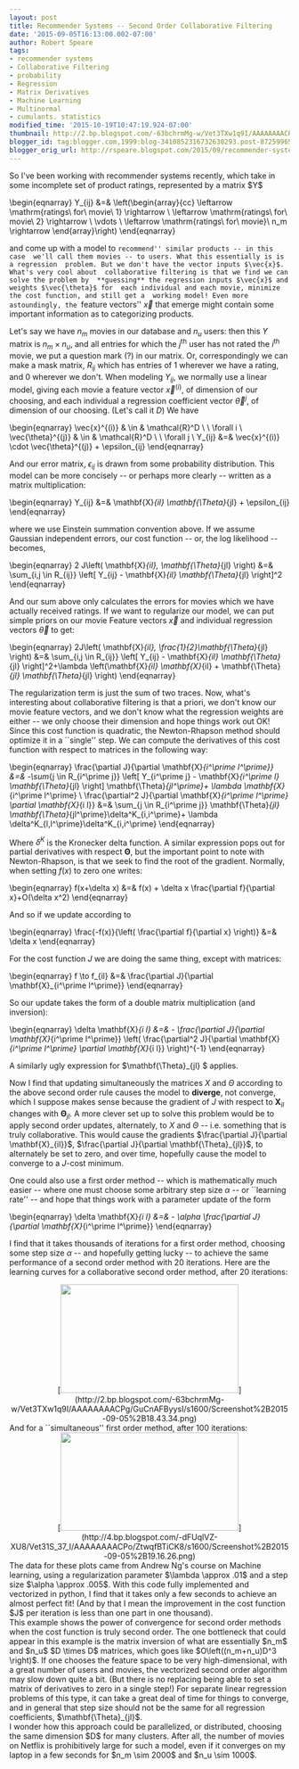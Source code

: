 ```yaml
---
layout: post
title: Recommender Systems -- Second Order Collaborative Filtering
date: '2015-09-05T16:13:00.002-07:00'
author: Robert Speare
tags:
- recommender systems
- Collaborative Filtering
- probability
- Regression
- Matrix Derivatives
- Machine Learning
- Multinormal
- cumulants. statistics
modified_time: '2015-10-19T10:47:19.924-07:00'
thumbnail: http://2.bp.blogspot.com/-63bchrmMg-w/Vet3TXw1q9I/AAAAAAAACPg/GuCnAFByysI/s72-c/Screenshot%2B2015-09-05%2B18.43.34.png
blogger_id: tag:blogger.com,1999:blog-3410852316732630293.post-8725996511709387825
blogger_orig_url: http://rspeare.blogspot.com/2015/09/recommender-systems-second-order.html
---
```


<div dir="ltr" style="text-align: left;" trbidi="on">So I've been working with 
recommender systems recently, which take in some incomplete set of product 
ratings, represented by a matrix $Y$ 

\begin{eqnarray} 
Y_{ij} &amp;=&amp; \left(\begin{array}{cc} 
\leftarrow \mathrm{ratings\ for\ movie\ 1} \rightarrow \\ 
\leftarrow \mathrm{ratings\ for\ movie\ 2} \rightarrow \\ 
\vdots \\ 
\leftarrow \mathrm{ratings\ for\ movie}\ n_m \rightarrow \end{array}\right) 
\end{eqnarray} 

and come up with a model to ``recommend'' similar products -- in this case 
we'll call them movies -- to users. What this essentially is is a regression 
problem. But we don't have the vector inputs $\vec{x}$. What's very cool about 
collaborative filtering is that we find we can solve the problem by 
**guessing** the regression inputs $\vec{x}$ and weights $\vec{\theta}$ for 
each individual and each movie, minimize the cost function, and still get a 
working model! Even more astoundingly, the ``feature vectors'' $\vec{x}$ that 
emerge might contain some important information as to categorizing products. 

Let's say we have $n_m$ movies in our database and $n_u$ users: then this $Y$ 
matrix is $n_m \times n_u$, and all entries for which the $j^\mathrm{th}$ user 
has not rated the $i^{\mathrm{th}}$ movie, we put a question mark (?) in our 
matrix. Or, correspondingly we can make a mask matrix, $R_{ij}$ which has 
entries of 1 wherever we have a rating, and 0 wherever we don't. When modeling 
 $Y_{ij}$, we normally use a linear model, giving each movie a feature vector 
$\vec{x}^{(i)}$, of dimension of our choosing, and each individual a 
regression coefficient vector $\vec{\theta}^{j}$, of dimension of our 
choosing. (Let's call it $D$) We have 

\begin{eqnarray} 
\vec{x}^{(i)} &amp; \in &amp; \mathcal{R}^D \ \ \forall i \\ 
\vec{\theta}^{(j)} &amp; \in &amp; \mathcal{R}^D \ \ \forall j \\ 
Y_{ij} &amp;=&amp; \vec{x}^{(i)}  \cdot \vec{\theta}^{(j)} + \epsilon_{ij} 
\end{eqnarray} 


And our error matrix, $\epsilon_{ij}$ is drawn from some probability 
distribution. This model can be more concisely -- or perhaps more clearly -- 
written as a matrix multiplication: 

\begin{eqnarray} 
Y_{ij} &amp;=&amp; \mathbf{X}_{il}  \mathbf{\Theta}_{jl} + \epsilon_{ij} 
\end{eqnarray} 

where we use Einstein summation convention above. If we assume Gaussian 
independent errors, our cost function -- or, the log likelihood -- becomes, 

\begin{eqnarray} 
2 J\left( \mathbf{X}_{il},  \mathbf{\Theta}_{jl} \right) &amp;=&amp; \sum_{i,j 
\in R_{ij}} \left[ Y_{ij} - \mathbf{X}_{il}  \mathbf{\Theta}_{jl} \right]^2 
\end{eqnarray} 

And our sum above only calculates the errors for movies which we have actually 
received ratings. If we want to regularize our model, we can put simple priors 
on our movie Feature vectors $\vec{x}$ and individual regression vectors 
$\vec{\theta}$ to get: 

\begin{eqnarray} 
2J\left( \mathbf{X}_{il},  \frac{1}{2}\mathbf{\Theta}_{jl} \right) &amp;=&amp; 
\sum_{i,j \in R_{ij}} \left[ Y_{ij} - \mathbf{X}_{il}  \mathbf{\Theta}_{jl} 
\right]^2+\lambda \left(\mathbf{X}_{il} \mathbf{X}_{il}  + 
\mathbf{\Theta}_{jl} \mathbf{\Theta}_{jl}  \right) 
\end{eqnarray} 

The regularization term is just the sum of two traces. Now, what's interesting 
about collaborative filtering is that a priori, we don't know our movie 
feature vectors, and we don't know what the regression weights are either -- 
we only choose their dimension and hope things work out OK! Since this cost 
function is quadratic, the Newton-Rhapson method should optimize it in a 
``single'' step. We can compute the derivatives of this cost function with 
respect to matrices in the following way: 

\begin{eqnarray} 
\frac{\partial J}{\partial \mathbf{X}_{i^\prime l^\prime}} &amp;=&amp; 
-\sum_{j \in R_{i^\prime j}} \left[ Y_{i^\prime j} - \mathbf{X}_{i^\prime l}  
\mathbf{\Theta}_{jl} \right]  \mathbf{\Theta}_{jl^\prime}+ \lambda 
\mathbf{X}_{i^\prime l^\prime} \\ 
\frac{\partial^2 J}{\partial \mathbf{X}_{i^\prime l^\prime} \partial 
\mathbf{X}_{i l}} &amp;=&amp; \sum_{j \in R_{i^\prime j}} \mathbf{\Theta}_{jl} 
\mathbf{\Theta}_{jl^\prime}\delta^K_{i,i^\prime}+ \lambda  
\delta^K_{l,l^\prime}\delta^K_{i,i^\prime} 
\end{eqnarray} 

Where $\delta^K$ is the Kronecker delta function. A similar expression pops 
out for partial derivatives with respect $\mathbf{\Theta}$, but the important 
point to note with Newton-Rhapson, is that we seek to find the root of the 
gradient. Normally, when setting $f(x)$ to zero one writes: 

\begin{eqnarray} 
f(x+\delta x) &amp;=&amp; f(x) + \delta x \frac{\partial f}{\partial 
x}+O(\delta x^2) 
\end{eqnarray} 

And so if we update according to 

\begin{eqnarray} 
\frac{-f(x)}{\left( \frac{\partial f}{\partial x} \right)} &amp;=&amp; \delta 
x 
\end{eqnarray} 

For the cost function $J$ we are doing the same thing, except with matrices: 

\begin{eqnarray} 
f \to f_{il} &amp;=&amp; \frac{\partial J}{\partial \mathbf{X}_{i^\prime 
l^\prime}} 
\end{eqnarray} 

So our update takes the form of a double matrix multiplication (and 
inversion): 

\begin{eqnarray} 
\delta \mathbf{X}_{i l} &amp;=&amp; - \frac{\partial J}{\partial 
\mathbf{X}_{i^\prime l^\prime}} \left( \frac{\partial^2 J}{\partial 
\mathbf{X}_{i^\prime l^\prime} \partial \mathbf{X}_{i l}} \right)^{-1} 
\end{eqnarray} 

A similarly ugly expression for $\mathbf{\Theta}_{jl} $ applies. 

Now I find that updating simultaneously the matrices $X$ and $\Theta$ 
according to the above second order rule causes the model to **diverge**, not 
converge, which I suppose makes sense because the gradient of $J$ with respect 
to $\mathbf{X}_{i l}$ changes with $\mathbf{\Theta}_{j l}$. A more clever set 
up to solve this problem would be to apply second order updates, alternately, 
to $X$ and $\Theta$ -- i.e. something that is truly collaborative. This would 
cause the gradients $\frac{\partial J}{\partial \mathbf{X}_{il}}$, 
$\frac{\partial J}{\partial \mathbf{\Theta}_{jl}}$, to alternately be set to 
zero, and over time, hopefully cause the model to converge to a $J$-cost 
minimum. 

One could also use a first order method -- which is mathematically much easier 
-- where one must choose some arbitrary step size $\alpha$ -- or ``learning 
rate'' -- and hope that things work with a parameter update of the form 

\begin{eqnarray} 
\delta \mathbf{X}_{i l} &amp;=&amp; - \alpha \frac{\partial J}{\partial 
\mathbf{X}_{i^\prime l^\prime}} 
\end{eqnarray} 

I find that it takes thousands of iterations for a first order method, 
choosing some step size $\alpha$ -- and hopefully getting lucky -- to achieve 
the same performance of a second order method with 20 iterations. Here are the 
learning curves for a collaborative second order method, after 20 iterations: 

<div class="separator" style="clear: both; text-align: center;">[<img 
border="0" height="195" 
src="http://2.bp.blogspot.com/-63bchrmMg-w/Vet3TXw1q9I/AAAAAAAACPg/GuCnAFByysI/s320/Screenshot%2B2015-09-05%2B18.43.34.png" 
width="320" 
/>](http://2.bp.blogspot.com/-63bchrmMg-w/Vet3TXw1q9I/AAAAAAAACPg/GuCnAFByysI/s1600/Screenshot%2B2015-09-05%2B18.43.34.png)<div 
class="separator" style="clear: both; text-align: center;"> 
<div class="separator" style="clear: both; text-align: left;">And for a 
``simultaneous'' first order method, after 100 iterations:<div 
class="separator" style="clear: both; text-align: center;">[<img border="0" 
height="176" 
src="http://4.bp.blogspot.com/-dFUqlVZ-XU8/Vet31S_37_I/AAAAAAAACPo/ZtwqfBTiCK8/s320/Screenshot%2B2015-09-05%2B19.16.26.png" 
width="320" 
/>](http://4.bp.blogspot.com/-dFUqlVZ-XU8/Vet31S_37_I/AAAAAAAACPo/ZtwqfBTiCK8/s1600/Screenshot%2B2015-09-05%2B19.16.26.png)<div 
class="separator" style="clear: both; text-align: center;"> 
<div class="separator" style="clear: both; text-align: left;">The data for 
these plots came from Andrew Ng's course on Machine learning, using a 
regularization parameter $\lambda \approx .01$ and a step size $\alpha \approx 
.005$. With this code fully implemented and vectorized in python, I find that 
it takes only a few seconds to achieve an almost perfect fit! (And by that I 
mean the improvement in the cost function $J$ per iteration is less than one 
part in one thousand). <div class="separator" style="clear: both; text-align: 
left;"> 
<div class="separator" style="clear: both; text-align: left;">This example 
shows the power of convergence for second order methods when the cost function 
is truly second order. The one bottleneck that could appear in this example is 
the matrix inversion of what are essentially $n_m$ and $n_u$ $D \times D$ 
matrices, which goes like $O\left((n_m+n_u)D^3 \right)$. If one chooses the 
feature space to be very high-dimensional, with a great number of users and 
movies, the vectorized second order algorithm may slow down quite a bit. (But 
there is no replacing being able to set a matrix of derivatives to zero in a 
single step!) For separate linear regression problems of this type, it can 
take a great deal of time for things to converge, and in general that step 
size should not be the same for all regression coefficients, 
$\mathbf{\Theta}_{jl}$. <div class="separator" style="clear: both; text-align: 
left;"> 
<div class="separator" style="clear: both; text-align: left;">I wonder how 
this approach could be parallelized, or distributed, choosing the same 
dimension $D$ for many clusters. After all, the number of movies on Netflix is 
prohibitively large for such a model, even if it converges on my laptop in a 
few seconds for $n_m \sim 2000$ and $n_u \sim 1000$. <div class="separator" 
style="clear: both; text-align: left;"> 
